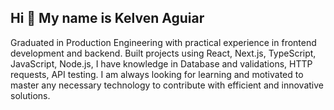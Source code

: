 ## Hi 👋 My name is Kelven Aguiar

Graduated in Production Engineering with practical experience in frontend development and
backend. Built projects using React, Next.js, TypeScript, JavaScript, Node.js, I have
knowledge in Database and validations, HTTP requests, API testing.
I am always looking for learning and motivated to master any necessary technology
to contribute with efficient and innovative solutions.
